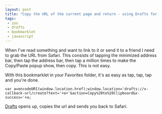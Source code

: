 ```yaml
---
layout: post
title: "Copy the URL of the current page and return - using Drafts for iOS and this bookmarklet"
tags:
 - ios
 - drafts
 - bookmarklet
 - javascript
---
```

When I've read something and want to link to it or send it to a friend I need to grab the URL from Safari. This consists of tapping the minimized address bar, then tap the address bar, then tap a million times to make the Copy/Paste popup show, then copy. This is not easy.

With this bookmarklet in your Favorites folder, it's as easy as tap, tap, tap and you're done.

```
var a=encodeURI(window.location.href);window.location='drafts://x-callback-url/create?text='+a+'&action=Copy%20to%20Clipboard&x-success='+a;
```

[Drafts](https://itunes.apple.com/en/app/drafts/id502385074?mt=8) opens up, copies the url and sends you back to Safari. 
